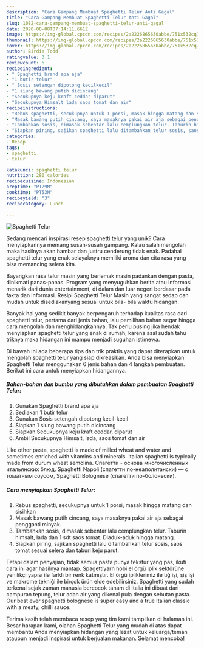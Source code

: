 ```yaml
---
description: "Cara Gampang Membuat Spaghetti Telur Anti Gagal"
title: "Cara Gampang Membuat Spaghetti Telur Anti Gagal"
slug: 1082-cara-gampang-membuat-spaghetti-telur-anti-gagal
date: 2020-08-08T07:14:11.661Z
image: https://img-global.cpcdn.com/recipes/2a2226865630abbe/751x532cq70/spaghetti-telur-foto-resep-utama.jpg
thumbnail: https://img-global.cpcdn.com/recipes/2a2226865630abbe/751x532cq70/spaghetti-telur-foto-resep-utama.jpg
cover: https://img-global.cpcdn.com/recipes/2a2226865630abbe/751x532cq70/spaghetti-telur-foto-resep-utama.jpg
author: Birdie Todd
ratingvalue: 3.1
reviewcount: 6
recipeingredient:
- " Spaghetti brand apa aja"
- "1 butir telur"
- " Sosis setengah dipotong kecilkecil"
- "1 siung bawang putih dicincang"
- "Secukupnya keju kraft ceddar diparut"
- "Secukupnya Himsalt lada saos tomat dan air"
recipeinstructions:
- "Rebus spaghetti, secukupnya untuk 1 porsi, masak hingga matang dan sisihkan"
- "Masak bawang putih cincang, saya masaknya pakai air aja sebagai pengganti minyak."
- "Tambahkan sosis, dimasak sebentar lalu cemplungkan telur. Taburin himsalt, lada dan 1 sdt saos tomat. Diaduk-aduk hingga matang."
- "Siapkan piring, sajikan spaghetti lalu ditambahkan telur sosis, saos tomat sesuai selera dan taburi keju parut."
categories:
- Resep
tags:
- spaghetti
- telur

katakunci: spaghetti telur 
nutrition: 280 calories
recipecuisine: Indonesian
preptime: "PT29M"
cooktime: "PT53M"
recipeyield: "3"
recipecategory: Lunch

---
```



![Spaghetti Telur](https://img-global.cpcdn.com/recipes/2a2226865630abbe/751x532cq70/spaghetti-telur-foto-resep-utama.jpg)

Sedang mencari inspirasi resep spaghetti telur yang unik? Cara menyiapkannya memang susah-susah gampang. Kalau salah mengolah maka hasilnya akan hambar dan justru cenderung tidak enak. Padahal spaghetti telur yang enak selayaknya memiliki aroma dan cita rasa yang bisa memancing selera kita.

Bayangkan rasa telur masin yang berlemak masin padankan dengan pasta, dinikmati panas-panas. Program yang menyuguhkan berita atau informasi menarik dari dunia entertainment, di dalam dan luar negeri berdasar pada fakta dan informasi. Resipi Spaghetti Telur Masin yang sangat sedap dan mudah untuk disediakanyang sesuai untuk bila- bila waktu hidangan.

Banyak hal yang sedikit banyak berpengaruh terhadap kualitas rasa dari spaghetti telur, pertama dari jenis bahan, lalu pemilihan bahan segar hingga cara mengolah dan menghidangkannya. Tak perlu pusing jika hendak menyiapkan spaghetti telur yang enak di rumah, karena asal sudah tahu triknya maka hidangan ini mampu menjadi suguhan istimewa.


Di bawah ini ada beberapa tips dan trik praktis yang dapat diterapkan untuk mengolah spaghetti telur yang siap dikreasikan. Anda bisa menyiapkan Spaghetti Telur menggunakan 6 jenis bahan dan 4 langkah pembuatan. Berikut ini cara untuk menyiapkan hidangannya.

<!--inarticleads1-->

##### Bahan-bahan dan bumbu yang dibutuhkan dalam pembuatan Spaghetti Telur:

1. Gunakan  Spaghetti brand apa aja
1. Sediakan 1 butir telur
1. Gunakan  Sosis setengah dipotong kecil-kecil
1. Siapkan 1 siung bawang putih dicincang
1. Siapkan Secukupnya keju kraft ceddar, diparut
1. Ambil Secukupnya Himsalt, lada, saos tomat dan air


Like other pasta, spaghetti is made of milled wheat and water and sometimes enriched with vitamins and minerals. Italian spaghetti is typically made from durum wheat semolina. Cпагетти - основа многочисленных итальянских блюд. Spaghetti Napoli (спагетти по-неаполитански) — с томатным соусом, Spaghetti Bolognese (спагетти по-болоньски). 

<!--inarticleads2-->

##### Cara menyiapkan Spaghetti Telur:

1. Rebus spaghetti, secukupnya untuk 1 porsi, masak hingga matang dan sisihkan
1. Masak bawang putih cincang, saya masaknya pakai air aja sebagai pengganti minyak.
1. Tambahkan sosis, dimasak sebentar lalu cemplungkan telur. Taburin himsalt, lada dan 1 sdt saos tomat. Diaduk-aduk hingga matang.
1. Siapkan piring, sajikan spaghetti lalu ditambahkan telur sosis, saos tomat sesuai selera dan taburi keju parut.


Tetapi dalam penyajian, tidak semua pasta punya tekstur yang pas, ikuti cara ini agar hasilnya mantap. Spagettiyarn hobi el örgü iplik sektörüne yenilikçi yapısı ile farklı bir renk katmıştır. El örgü ipliklerimiz ile tığ işi, şiş işi ve makrome tekniği ile birçok ürün elde edebilirsiniz. Spaghetti yang sudah terkenal sejak zaman manusia bercocok tanam di Italia ini dibuat dari campuran tepung, telur adan air yang dikenal pula dengan sebutan pasta. Our best ever spaghetti bolognese is super easy and a true Italian classic with a meaty, chilli sauce. 

Terima kasih telah membaca resep yang tim kami tampilkan di halaman ini. Besar harapan kami, olahan Spaghetti Telur yang mudah di atas dapat membantu Anda menyiapkan hidangan yang lezat untuk keluarga/teman ataupun menjadi inspirasi untuk berjualan makanan. Selamat mencoba!

